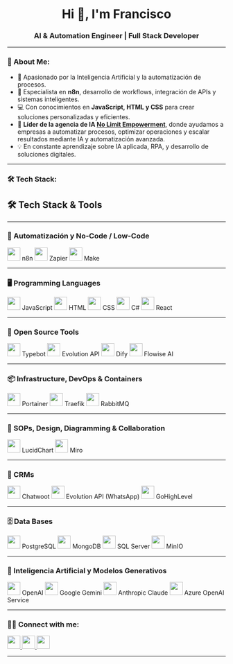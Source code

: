 <h1 align="center">Hi 👋, I'm Francisco</h1>
<h3 align="center">AI & Automation Engineer | Full Stack Developer</h3>

---

### 🚀 About Me:
- 🤖 Apasionado por la Inteligencia Artificial y la automatización de procesos.  
- 🔗 Especialista en **n8n**, desarrollo de workflows, integración de APIs y sistemas inteligentes.  
- 💻 Con conocimientos en **JavaScript, HTML y CSS** para crear soluciones personalizadas y eficientes.  
- 🚀 **Líder de la agencia de IA [No Limit Empowerment](#)**, donde ayudamos a empresas a automatizar procesos, optimizar operaciones y escalar resultados mediante IA y automatización avanzada.  
- 💡 En constante aprendizaje sobre IA aplicada, RPA, y desarrollo de soluciones digitales.  

---

### 🛠️ Tech Stack:

## 🛠️ Tech Stack & Tools

---

### 🔗 Automatización y No-Code / Low-Code
<p align="left">
  <img src="https://static-00.iconduck.com/assets.00/n8n-icon-512x512-m9vmxhu3.png" width="30"/> n8n  
  <img src="https://upload.wikimedia.org/wikipedia/commons/9/9d/Zapier-logo.svg" width="30"/> Zapier  
  <img src="https://upload.wikimedia.org/wikipedia/commons/0/0e/Make_logo_icon.svg" width="30"/> Make  
</p>

---

### 🖥️ Programming Languages
<p align="left">
  <img src="https://cdn.jsdelivr.net/gh/devicons/devicon/icons/javascript/javascript-original.svg" width="30"/> JavaScript  
  <img src="https://cdn.jsdelivr.net/gh/devicons/devicon/icons/html5/html5-original.svg" width="30"/> HTML  
  <img src="https://cdn.jsdelivr.net/gh/devicons/devicon/icons/css3/css3-original.svg" width="30"/> CSS  
  <img src="https://cdn.jsdelivr.net/gh/devicons/devicon/icons/csharp/csharp-original.svg" width="30"/> C#  
  <img src="https://cdn.jsdelivr.net/gh/devicons/devicon/icons/react/react-original.svg" width="30"/> React  
</p>

---

### 🔧 Open Source Tools
<p align="left">
  <img src="https://avatars.githubusercontent.com/u/93197406?s=200&v=4" width="30"/> Typebot  
  <img src="https://avatars.githubusercontent.com/u/170858631?s=200&v=4" width="30"/> Evolution API  
  <img src="https://avatars.githubusercontent.com/u/150088218?s=200&v=4" width="30"/> Dify  
  <img src="https://avatars.githubusercontent.com/u/142865401?s=200&v=4" width="30"/> Flowise AI  
</p>

---

### 📦 Infrastructure, DevOps & Containers
<p align="left">
  <img src="https://avatars.githubusercontent.com/u/32798795?s=200&v=4" width="30"/> Portainer  
  <img src="https://avatars.githubusercontent.com/u/16325194?s=200&v=4" width="30"/> Traefik  
  <img src="https://cdn.jsdelivr.net/gh/devicons/devicon/icons/rabbitmq/rabbitmq-original.svg" width="30"/> RabbitMQ  
</p>

---

### 🧠 SOPs, Design, Diagramming & Collaboration
<p align="left">
  <img src="https://static-00.iconduck.com/assets.00/lucidchart-icon-512x512-2nm6xv8y.png" width="30"/> LucidChart  
  <img src="https://upload.wikimedia.org/wikipedia/commons/4/4e/Miro-logo.png" width="30"/> Miro  
</p>

---

### 💬 CRMs
<p align="left">
  <img src="https://avatars.githubusercontent.com/u/57478053?s=200&v=4" width="30"/> Chatwoot  
  <img src="https://avatars.githubusercontent.com/u/170858631?s=200&v=4" width="30"/> Evolution API (WhatsApp)  
  <img src="https://avatars.githubusercontent.com/u/65487629?s=200&v=4" width="30"/> GoHighLevel  
</p>

---

### 🗄️ Data Bases
<p align="left">
  <img src="https://cdn.jsdelivr.net/gh/devicons/devicon/icons/postgresql/postgresql-original.svg" width="30"/> PostgreSQL  
  <img src="https://cdn.jsdelivr.net/gh/devicons/devicon/icons/mongodb/mongodb-original.svg" width="30"/> MongoDB  
  <img src="https://cdn.jsdelivr.net/gh/devicons/devicon/icons/microsoftsqlserver/microsoftsqlserver-plain.svg" width="30"/> SQL Server  
  <img src="https://avatars.githubusercontent.com/u/695951?s=200&v=4" width="30"/> MinIO  
</p>

---

### 🤖 Inteligencia Artificial y Modelos Generativos
<p align="left">
  <img src="https://static-00.iconduck.com/assets.00/openai-icon-512x512-nzcs1db9.png" width="30"/> OpenAI  
  <img src="https://upload.wikimedia.org/wikipedia/commons/3/3c/Google_Gemini_logo.svg" width="30"/> Google Gemini  
  <img src="https://avatars.githubusercontent.com/u/103032834?s=200&v=4" width="30"/> Anthropic Claude  
  <img src="https://upload.wikimedia.org/wikipedia/commons/3/3e/Microsoft_Azure_Logo.svg" width="30"/> Azure OpenAI Service  
</p>

---

### 👨‍💻 Connect with me:
<p align="left">
  <a href="https://linkedin.com/in/tuusuario" target="_blank">
    <img src="https://cdn.jsdelivr.net/gh/devicons/devicon/icons/linkedin/linkedin-original.svg" width="30"/>
  </a>  
  <a href="https://github.com/tuusuario" target="_blank">
    <img src="https://cdn.jsdelivr.net/gh/devicons/devicon/icons/github/github-original.svg" width="30"/>
  </a>  
  <a href="https://tuweb.com" target="_blank">
    <img src="https://cdn-icons-png.flaticon.com/512/841/841364.png" width="30"/>
  </a>  
</p>


---

